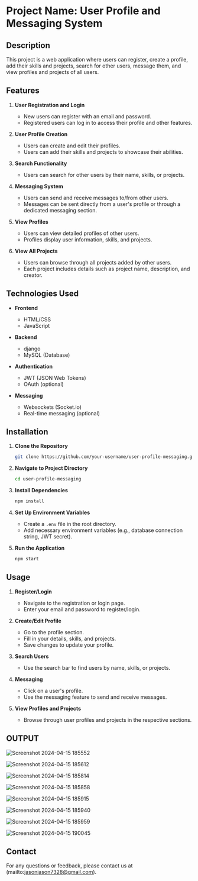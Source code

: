 # Project Name: User Profile and Messaging System

## Description

This project is a web application where users can register, create a profile, add their skills and projects, search for other users, message them, and view profiles and projects of all users.

## Features

1. **User Registration and Login**
    - New users can register with an email and password.
    - Registered users can log in to access their profile and other features.

2. **User Profile Creation**
    - Users can create and edit their profiles.
    - Users can add their skills and projects to showcase their abilities.

3. **Search Functionality**
    - Users can search for other users by their name, skills, or projects.

4. **Messaging System**
    - Users can send and receive messages to/from other users.
    - Messages can be sent directly from a user's profile or through a dedicated messaging section.

5. **View Profiles**
    - Users can view detailed profiles of other users.
    - Profiles display user information, skills, and projects.

6. **View All Projects**
    - Users can browse through all projects added by other users.
    - Each project includes details such as project name, description, and creator.

## Technologies Used

- **Frontend**
    - HTML/CSS
    - JavaScript 

- **Backend**
    - django
    - MySQL (Database)

- **Authentication**
    - JWT (JSON Web Tokens)
    - OAuth (optional)

- **Messaging**
    - Websockets (Socket.io)
    - Real-time messaging (optional)

## Installation

1. **Clone the Repository**
    ```bash
    git clone https://github.com/your-username/user-profile-messaging.git
    ```
   
2. **Navigate to Project Directory**
    ```bash
    cd user-profile-messaging
    ```

3. **Install Dependencies**
    ```bash
    npm install
    ```

4. **Set Up Environment Variables**
    - Create a `.env` file in the root directory.
    - Add necessary environment variables (e.g., database connection string, JWT secret).

5. **Run the Application**
    ```bash
    npm start
    ```

## Usage

1. **Register/Login**
    - Navigate to the registration or login page.
    - Enter your email and password to register/login.

2. **Create/Edit Profile**
    - Go to the profile section.
    - Fill in your details, skills, and projects.
    - Save changes to update your profile.

3. **Search Users**
    - Use the search bar to find users by name, skills, or projects.

4. **Messaging**
    - Click on a user's profile.
    - Use the messaging feature to send and receive messages.

5. **View Profiles and Projects**
    - Browse through user profiles and projects in the respective sections.


## OUTPUT
![Screenshot 2024-04-15 185552](https://github.com/jasongaini13/devsearch/assets/143315723/757b6d8e-8611-472f-a9a0-a721b7d68b48)

![Screenshot 2024-04-15 185612](https://github.com/jasongaini13/devsearch/assets/143315723/e9708cde-64cd-4aa6-b27e-cadc803bade7)

![Screenshot 2024-04-15 185814](https://github.com/jasongaini13/devsearch/assets/143315723/95f6098f-4735-4d43-b738-60cff5aeea45)

![Screenshot 2024-04-15 185858](https://github.com/jasongaini13/devsearch/assets/143315723/522b5aff-f012-4892-ac01-979d58bae113)

![Screenshot 2024-04-15 185915](https://github.com/jasongaini13/devsearch/assets/143315723/bd55fea8-2034-4947-b429-343bd986504c)

![Screenshot 2024-04-15 185940](https://github.com/jasongaini13/devsearch/assets/143315723/d55b8324-8d26-40d3-b344-44e4342f6351)

![Screenshot 2024-04-15 185959](https://github.com/jasongaini13/devsearch/assets/143315723/3ba50ce1-13f0-415a-b920-5e09871e15a4)

![Screenshot 2024-04-15 190045](https://github.com/jasongaini13/devsearch/assets/143315723/badf9687-1fed-402f-9f37-6734bbcea9e0)



## Contact

For any questions or feedback, please contact us at (mailto:jasonjason7328@gmail.com).

